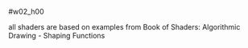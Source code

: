#w02_h00

all shaders are based on examples from Book of Shaders: Algorithmic Drawing - Shaping Functions